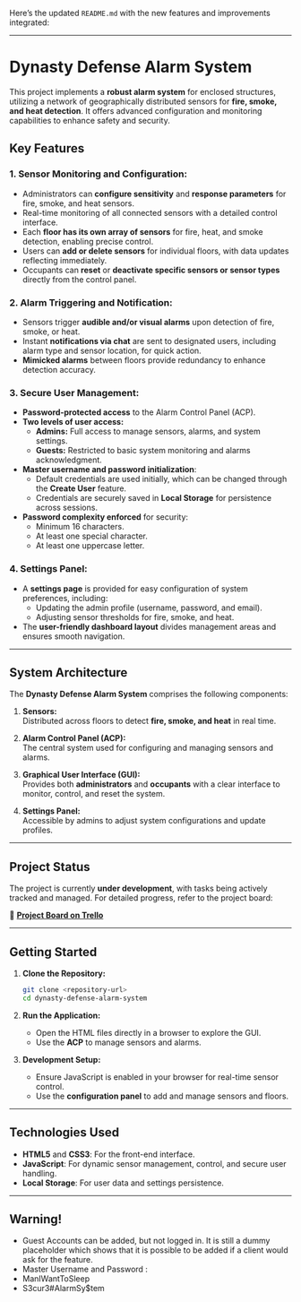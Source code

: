 Here’s the updated `README.md` with the new features and improvements integrated:

---

# Dynasty Defense Alarm System  

This project implements a **robust alarm system** for enclosed structures, utilizing a network of geographically distributed sensors for **fire, smoke, and heat detection**. It offers advanced configuration and monitoring capabilities to enhance safety and security.

## Key Features  

### **1. Sensor Monitoring and Configuration:**  
- Administrators can **configure sensitivity** and **response parameters** for fire, smoke, and heat sensors.  
- Real-time monitoring of all connected sensors with a detailed control interface.  
- Each **floor has its own array of sensors** for fire, heat, and smoke detection, enabling precise control.  
- Users can **add or delete sensors** for individual floors, with data updates reflecting immediately.  
- Occupants can **reset** or **deactivate specific sensors or sensor types** directly from the control panel.  

### **2. Alarm Triggering and Notification:**  
- Sensors trigger **audible and/or visual alarms** upon detection of fire, smoke, or heat.  
- Instant **notifications via chat** are sent to designated users, including alarm type and sensor location, for quick action.  
- **Mimicked alarms** between floors provide redundancy to enhance detection accuracy.  

### **3. Secure User Management:**  
- **Password-protected access** to the Alarm Control Panel (ACP).  
- **Two levels of user access:**  
  - **Admins:** Full access to manage sensors, alarms, and system settings.  
  - **Guests:** Restricted to basic system monitoring and alarms acknowledgment.  
- **Master username and password initialization**:
  - Default credentials are used initially, which can be changed through the **Create User** feature.  
  - Credentials are securely saved in **Local Storage** for persistence across sessions.  
- **Password complexity enforced** for security:  
  - Minimum 16 characters.  
  - At least one special character.  
  - At least one uppercase letter.  

### **4. Settings Panel:**  
- A **settings page** is provided for easy configuration of system preferences, including:  
  - Updating the admin profile (username, password, and email).  
  - Adjusting sensor thresholds for fire, smoke, and heat.  
- The **user-friendly dashboard layout** divides management areas and ensures smooth navigation.  

---

## System Architecture  

The **Dynasty Defense Alarm System** comprises the following components:  

1. **Sensors:**  
   Distributed across floors to detect **fire, smoke, and heat** in real time.  

2. **Alarm Control Panel (ACP):**  
   The central system used for configuring and managing sensors and alarms.  

3. **Graphical User Interface (GUI):**  
   Provides both **administrators** and **occupants** with a clear interface to monitor, control, and reset the system.  

4. **Settings Panel:**  
   Accessible by admins to adjust system configurations and update profiles.  

---

## Project Status  

The project is currently **under development**, with tasks being actively tracked and managed. For detailed progress, refer to the project board:

🔗 **[Project Board on Trello](https://trello.com/b/KMyo9dgX/capstone-0-alarm-system)**  

---

## Getting Started  

1. **Clone the Repository:**  
   ```bash
   git clone <repository-url>
   cd dynasty-defense-alarm-system
   ```

2. **Run the Application:**  
   - Open the HTML files directly in a browser to explore the GUI.  
   - Use the **ACP** to manage sensors and alarms.

3. **Development Setup:**  
   - Ensure JavaScript is enabled in your browser for real-time sensor control.  
   - Use the **configuration panel** to add and manage sensors and floors.  

---

## Technologies Used  
- **HTML5** and **CSS3**: For the front-end interface.  
- **JavaScript**: For dynamic sensor management, control, and secure user handling.  
- **Local Storage**: For user data and settings persistence.  

---

## Warning!

- Guest Accounts can be added, but not logged in. It is still a dummy placeholder which shows that it is possible to be added if a client would ask for the feature.
- Master Username and Password :
- ManIWantToSleep
- S3cur3#AlarmSy$tem

